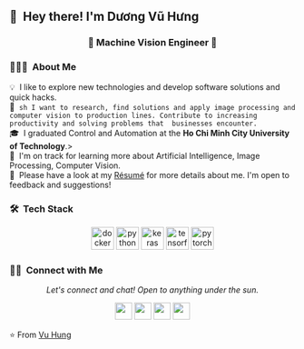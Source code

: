## 👋 &nbsp;Hey there! I'm Dương Vũ Hưng
<h3 align="center">🚀 Machine Vision Engineer 🚀</h3>

### 👨🏻‍💻 &nbsp;About Me

💡 &nbsp;I like to explore new technologies and develop software solutions and quick hacks.\
🚀 &nbsp;```sh I want to research, find solutions and apply image processing and computer vision to production lines. Contribute to increasing productivity and solving problems that 
          businesses encounter. ``` \
🎓 &nbsp;I graduated Control and Automation at the **Ho Chi Minh City University of Technology**.>  \
🌱 &nbsp;I'm on track for learning more about Artificial Intelligence, Image Processing, Computer Vision.\
📄 &nbsp;Please have a look at my [Résumé](https://drive.google.com/file/d/1ooiYfwsxzlfYHsG5RZgyx1bnzSsdBR1v/view?usp=drive_link) for more details about me. I'm open to feedback and suggestions!

### 🛠 &nbsp;Tech Stack
<p align="center">
  <img src="https://www.vectorlogo.zone/logos/docker/docker-icon.svg" alt="docker" width="40" height="40"/> 
  <img src="https://www.vectorlogo.zone/logos/python/python-icon.svg" alt="python" width="40" height="40"/>
  <img src="https://github.com/valohai/ml-logos/blob/master/keras.svg" alt="keras" width="40" height="40"/> 
  <img src="https://www.vectorlogo.zone/logos/tensorflow/tensorflow-icon.svg" alt="tensorflow" width="40" height="40"/> 
  <img src="https://www.vectorlogo.zone/logos/pytorch/pytorch-icon.svg" alt="pytorch" width="40" height="40"/> 
</p>

### 🤝🏻 &nbsp;Connect with Me
<p align="center">
  <i>Let's connect and chat! Open to anything under the sun.</i>

  <p align="center"> 
    <a href="https://www.linkedin.com/in/vuhung142/" alt="Linkedin"><img src="https://github.com/nitish-awasthi/nitish-awasthi/blob/master/174857.png" height="30" width="30"></a>
  <a href="https://www.facebook.com/profile.php?id=100085238223637" alt="Facebook"><img src="https://github.com/nitish-awasthi/nitish-awasthi/blob/master/1024px-Facebook_Logo_(2019).png" height="30" width="30"></a>
<a href="https://www.facebook.com/profile.php?id=100060440104968" alt="Facebook"><img src="https://github.com/nitish-awasthi/nitish-awasthi/blob/master/1024px-Facebook_Logo_(2019).png" height="30" width="30"></a>
     <a href="mailto:duongvuhung142@gmail.com" alt="Contact me"><img src="https://github.com/nitish-awasthi/nitish-awasthi/blob/master/gmail-512.webp" height="30" width="30"></a>
  </p>

⭐️ From [Vu Hung](https://github.com/vuhungtvt142)


<!--
**qubvel/qubvel** is a ✨ _special_ ✨ repository because its `README.md` (this file) appears on your GitHub profile.

Here are some ideas to get you started:

- 🔭 I’m currently working on ...
- 🌱 I’m currently learning ...
- 👯 I’m looking to collaborate on ...
- 🤔 I’m looking for help with ...
- 💬 Ask me about ...
- 📫 How to reach me: ...
- 😄 Pronouns: ...
- ⚡ Fun fact: ...
-->
